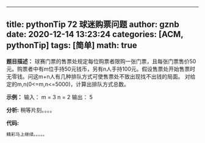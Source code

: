 
---
title: pythonTip 72 球迷购票问题
author: gznb
date: 2020-12-14 13:23:24
categories: [ACM, pythonTip]
tags: [简单]
math: true
---

**题目描述：**
球赛门票的售票处规定每位购票者限购一张门票，且每张门票售价50元。购票者中有m位手持50元钱币，另有n人手持100元。假设售票处开始售票时无零钱。问这m+n人有几种排队方式可使售票处不致出现找不出钱的局面。
对给定的m,n(0<=m,n<=5000)，计算出排队方式总数。

**示例：**
输入：
m = 3
n = 2
输出：
5


**分析:**
稍等片刻。。。。

**代码:**
```python
精彩马上继续。。。。。
```
